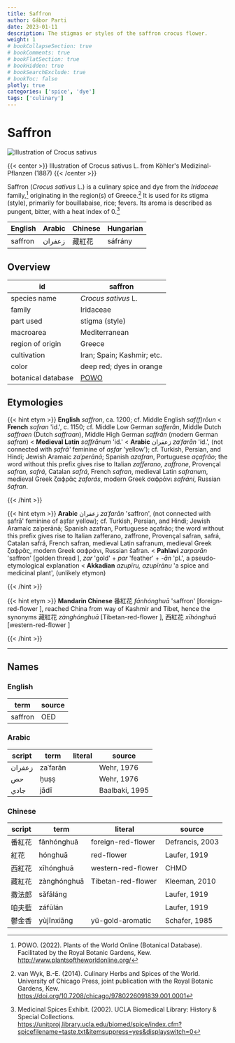 ```yaml
---
title: Saffron
author: Gábor Parti
date: 2023-01-11
description: The stigmas or styles of the saffron crocus flower.
weight: 1
# bookCollapseSection: true
# bookComments: true
# bookFlatSection: true
# bookHidden: true
# bookSearchExclude: true
# bookToc: false
plotly: true
categories: ['spice', 'dye']
tags: ['culinary']
---
```


# Saffron

![Illustration of Crocus sativus](/spice/images/kohler/saffron.png)

{{< center >}}
Illustration of Crocus sativus L. from Köhler's Medizinal-Pflanzen (1887)
{{< /center >}}

Saffron (*Crocus sativus* L.) is a culinary spice and dye from the *Iridaceae* family,[^powo] originating in the region(s) of Greece.[^van_wyk_culinary_2014] It is used for its stigma (style), primarily for bouillabaise, rice; fevers. Its aroma is described as pungent, bitter, with a heat index of 0.[^ucla_medicinal_2002]

|English|Arabic|Chinese|Hungarian|
|-------|------|-------|---------|
|saffron|زعفران|  藏紅花  | sáfrány |

## Overview

|        id        |                      saffron                      |
|------------------|---------------------------------------------------|
|   species name   |                *Crocus sativus* L.                |
|      family      |                     Iridaceae                     |
|     part used    |                   stigma (style)                  |
|     macroarea    |                   Mediterranean                   |
| region of origin |                       Greece                      |
|    cultivation   |             Iran; Spain; Kashmir; etc.            |
|       color      |              deep red; dyes in orange             |
|botanical database|[POWO](https://powo.science.kew.org/taxon/436688-1)|

## Etymologies

{{< hint etym >}}
**English** *saffron*, ca. 1200; cf. Middle English *saf(f)rǒun* < **French** *safran* 'id.', c. 1150; cf. Middle Low German *safferân*, Middle Dutch *saffraen* (Dutch *saffraan*), Middle High German *saffrân* (modern German *safran*) < **Medieval Latin** *saffrānum* 'id.' < **Arabic** زعفران *zaʿfarān* 'id.', (not connected with *ṣafrā'* feminine of *aṣfar* 'yellow'); cf. Turkish, Persian, and Hindi; Jewish Aramaic *zaʿperānā*; Spanish *azafran*, Portuguese *açafrão*; the word without this prefix gives rise to Italian *zafferano, zaffrone*, Provençal *safran, safrá*, Catalan *safrá*, French *safran*, medieval Latin *safranum*, medieval Greek ζαϕρᾶς *zaforás*, modern Greek σαϕράνι *safráni*, Russian *šafran*. 



{{< /hint >}}

{{< hint etym >}}
**Arabic** زعفران *zaʿfarān* 'saffron', (not connected with ṣafrā' feminine of aṣfar yellow); cf. Turkish, Persian, and Hindi; Jewish Aramaic zaʿperānā; Spanish azafran, Portuguese açafrão; the word without this prefix gives rise to Italian zafferano, zaffrone, Provençal safran, safrá, Catalan safrá, French safran, medieval Latin safranum, medieval Greek ζαϕρᾶς, modern Greek σαϕράνι, Russian šafran. < **Pahlavi** *zarparān* 'saffron' [golden thread ], *zar* 'gold' + *par* 'feather' + *-ān* 'pl.', a pseudo-etymological explanation < **Akkadian** *azupīru, azupīrānu* 'a spice and medicinal plant', (unlikely etymon)



{{< /hint >}}

{{< hint etym >}}
**Mandarin Chinese** 番紅花 *fānhónghuā* 'saffron' [foreign-red-flower ], reached China from way of Kashmir and Tibet, hence the synonyms 藏紅花 *zànghónghuā* [Tibetan-red-flower ], 西紅花 *xīhónghuā* [western-red-flower ]



{{< /hint >}}

***

## Names

### English

|  term |source|
|-------|------|
|saffron|  OED |

### Arabic

|script|  term  |literal|    source    |
|------|--------|-------|--------------|
|زعفران|zaʿfarān|       |  Wehr, 1976  |
|  حص  |  ḥuṣṣ  |       |  Wehr, 1976  |
| جادي |  jādī  |       |Baalbaki, 1995|

### Chinese

|script|    term   |      literal     |     source    |
|------|-----------|------------------|---------------|
|  番紅花 | fānhónghuā|foreign-red-flower|Defrancis, 2003|
|  紅花  |  hónghuā  |    red-flower    |  Laufer, 1919 |
|  西紅花 | xīhónghuā |western-red-flower|      CHMD     |
|  藏紅花 |zànghónghuā|Tibetan-red-flower| Kleeman, 2010 |
|  撒法郎 |  sǎfǎláng |                  |  Laufer, 1919 |
|  咱夫藍 |  záfūlán  |                  |  Laufer, 1919 |
|  鬱金香 | yùjīnxiāng| yü-gold-aromatic | Schafer, 1985 |

[^powo]: POWO. (2022). Plants of the World Online (Botanical Database). Facilitated by the Royal Botanic Gardens, Kew. http://www.plantsoftheworldonline.org/
[^van_wyk_culinary_2014]: van Wyk, B.-E. (2014). Culinary Herbs and Spices of the World. University of Chicago Press, joint publication with the Royal Botanic Gardens, Kew. https://doi.org/10.7208/chicago/9780226091839.001.0001
[^ucla_medicinal_2002]: Medicinal Spices Exhibit. (2002). UCLA Biomedical Library: History & Special Collections. https://unitproj.library.ucla.edu/biomed/spice/index.cfm?spicefilename=taste.txt&itemsuppress=yes&displayswitch=0

